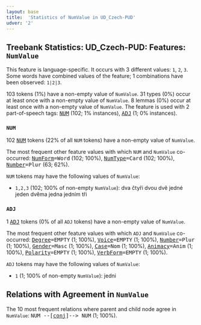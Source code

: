 ```yaml
---
layout: base
title:  'Statistics of NumValue in UD_Czech-PUD'
udver: '2'
---
```


## Treebank Statistics: UD_Czech-PUD: Features: `NumValue`

This feature is language-specific.
It occurs with 3 different values: `1`, `2`, `3`.
Some words have combined values of the feature; 1 combinations have been observed: `1|2|3`.

103 tokens (1%) have a non-empty value of `NumValue`.
31 types (0%) occur at least once with a non-empty value of `NumValue`.
8 lemmas (0%) occur at least once with a non-empty value of `NumValue`.
The feature is used with 2 part-of-speech tags: <tt><a href="cs_pud-pos-NUM.html">NUM</a></tt> (102; 1% instances), <tt><a href="cs_pud-pos-ADJ.html">ADJ</a></tt> (1; 0% instances).

### `NUM`

102 <tt><a href="cs_pud-pos-NUM.html">NUM</a></tt> tokens (22% of all `NUM` tokens) have a non-empty value of `NumValue`.

The most frequent other feature values with which `NUM` and `NumValue` co-occurred: <tt><a href="cs_pud-feat-NumForm.html">NumForm</a></tt><tt>=Word</tt> (102; 100%), <tt><a href="cs_pud-feat-NumType.html">NumType</a></tt><tt>=Card</tt> (102; 100%), <tt><a href="cs_pud-feat-Number.html">Number</a></tt><tt>=Plur</tt> (63; 62%).

`NUM` tokens may have the following values of `NumValue`:

* `1,2,3` (102; 100% of non-empty `NumValue`): dva čtyři dvou dvě jedné jeden dvěma jedna jedním tři

### `ADJ`

1 <tt><a href="cs_pud-pos-ADJ.html">ADJ</a></tt> tokens (0% of all `ADJ` tokens) have a non-empty value of `NumValue`.

The most frequent other feature values with which `ADJ` and `NumValue` co-occurred: <tt><a href="cs_pud-feat-Degree.html">Degree</a></tt><tt>=EMPTY</tt> (1; 100%), <tt><a href="cs_pud-feat-Voice.html">Voice</a></tt><tt>=EMPTY</tt> (1; 100%), <tt><a href="cs_pud-feat-Number.html">Number</a></tt><tt>=Plur</tt> (1; 100%), <tt><a href="cs_pud-feat-Gender.html">Gender</a></tt><tt>=Masc</tt> (1; 100%), <tt><a href="cs_pud-feat-Case.html">Case</a></tt><tt>=Nom</tt> (1; 100%), <tt><a href="cs_pud-feat-Animacy.html">Animacy</a></tt><tt>=Anim</tt> (1; 100%), <tt><a href="cs_pud-feat-Polarity.html">Polarity</a></tt><tt>=EMPTY</tt> (1; 100%), <tt><a href="cs_pud-feat-VerbForm.html">VerbForm</a></tt><tt>=EMPTY</tt> (1; 100%).

`ADJ` tokens may have the following values of `NumValue`:

* `1` (1; 100% of non-empty `NumValue`): jedni

## Relations with Agreement in `NumValue`

The 10 most frequent relations where parent and child node agree in `NumValue`:
<tt>NUM --[<tt><a href="cs_pud-dep-conj.html">conj</a></tt>]--> NUM</tt> (1; 100%).

